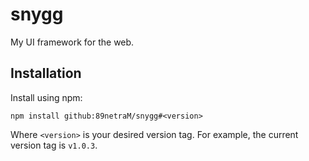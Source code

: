 # snygg

My UI framework for the web.

## Installation

Install using npm:

```
npm install github:89netraM/snygg#<version>
```

Where `<version>` is your desired version tag. For example, the current version
tag is `v1.0.3`.